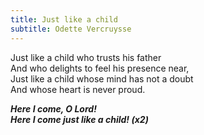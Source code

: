 ```yaml
---
title: Just like a child
subtitle: Odette Vercruysse
---
```


Just like a child who trusts his father   
And who delights to feel his presence near,   
Just like a child whose mind has not a doubt   
And whose heart is never proud.   

_**Here I come, O Lord!   
Here I come just like a child! (x2)**_
